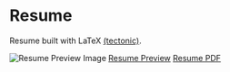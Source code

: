 # Resume
Resume built with LaTeX [(tectonic)](https://tectonic-typesetting.github.io/).

![Resume Preview Image](https://mrzzy.github.io/resume/assets/previews/main-1.png)
[Resume Preview](https://mrzzy.github.io/resume/assets/previews/main-1.png)
[Resume PDF](https://mrzzy.github.io/resume/assets/previews/main-1.pdf)
